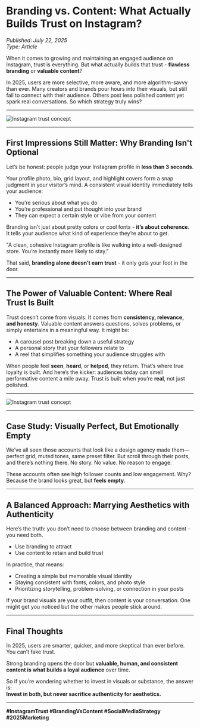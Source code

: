 # Branding vs. Content: What Actually Builds Trust on Instagram?

*Published: July 22, 2025*  
*Type: Article*

When it comes to growing and maintaining an engaged audience on Instagram, trust is everything. But what actually builds that trust - **flawless branding** or **valuable content**?

In 2025, users are more selective, more aware, and more algorithm-savvy than ever. Many creators and brands pour hours into their visuals, but still fail to connect with their audience. Others post less polished content yet spark real conversations. So which strategy truly wins?

---

![Instagram trust concept](/BlogAssets/cover4.jpg)

---

## First Impressions Still Matter: Why Branding Isn't Optional

Let’s be honest: people judge your Instagram profile in **less than 3 seconds**.

Your profile photo, bio, grid layout, and highlight covers form a snap judgment in your visitor’s mind. A consistent visual identity immediately tells your audience:

- You’re serious about what you do  
- You’re professional and put thought into your brand  
- They can expect a certain style or vibe from your content

Branding isn’t just about pretty colors or cool fonts - **it’s about coherence**. It tells your audience what kind of experience they’re about to get.

"A clean, cohesive Instagram profile is like walking into a well-designed store. You’re instantly more likely to stay."  

That said, **branding alone doesn’t earn trust** - it only gets your foot in the door.

---

## The Power of Valuable Content: Where Real Trust Is Built

Trust doesn’t come from visuals. It comes from **consistency, relevance, and honesty**.
Valuable content answers questions, solves problems, or simply entertains in a meaningful way. It might be:

- A carousel post breaking down a useful strategy  
- A personal story that your followers relate to  
- A reel that simplifies something your audience struggles with  

When people feel **seen**, **heard**, or **helped**, they return. That’s where true loyalty is built. And here’s the kicker: audiences today can smell performative content a mile away. Trust is built when you’re **real**, not just polished.

---

![Instagram trust concept](/BlogAssets/design.jpg)

---

## Case Study: Visually Perfect, But Emotionally Empty

We’ve all seen those accounts that look like a design agency made them—perfect grid, muted tones, same preset filter.
But scroll through their posts, and there’s nothing there.
No story. No value. No reason to engage.

These accounts often see high follower counts and low engagement. Why? Because the brand looks great, but **feels empty**.

---

## A Balanced Approach: Marrying Aesthetics with Authenticity

Here’s the truth: you don’t need to choose between branding and content - you need both.

- Use branding to attract  
- Use content to retain and build trust  

In practice, that means:

- Creating a simple but memorable visual identity  
- Staying consistent with fonts, colors, and photo style  
- Prioritizing storytelling, problem-solving, or connection in your posts  

If your brand visuals are your outfit, then content is your conversation. One might get you noticed but the other makes people stick around.

---

## Final Thoughts

In 2025, users are smarter, quicker, and more skeptical than ever before. You can’t fake trust. 

Strong branding opens the door but **valuable, human, and consistent content is what builds a loyal audience** over time.

So if you’re wondering whether to invest in visuals or substance, the answer is:  
**Invest in both, but never sacrifice authenticity for aesthetics.**

---

**#InstagramTrust #BrandingVsContent #SocialMediaStrategy #2025Marketing**
